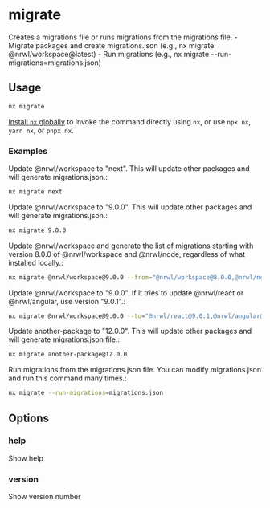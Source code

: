 # migrate

Creates a migrations file or runs migrations from the migrations file. - Migrate packages and create migrations.json (e.g., nx migrate @nrwl/workspace@latest) - Run migrations (e.g., nx migrate --run-migrations=migrations.json)

## Usage

```bash
nx migrate
```

[Install `nx` globally]({{framework}}/getting-started/nx-setup#install-nx) to invoke the command directly using `nx`, or use `npx nx`, `yarn nx`, or `pnpx nx`.

### Examples

Update @nrwl/workspace to "next". This will update other packages and will generate migrations.json.:

```bash
nx migrate next
```

Update @nrwl/workspace to "9.0.0". This will update other packages and will generate migrations.json.:

```bash
nx migrate 9.0.0
```

Update @nrwl/workspace and generate the list of migrations starting with version 8.0.0 of @nrwl/workspace and @nrwl/node, regardless of what installed locally.:

```bash
nx migrate @nrwl/workspace@9.0.0 --from="@nrwl/workspace@8.0.0,@nrwl/node@8.0.0"
```

Update @nrwl/workspace to "9.0.0". If it tries to update @nrwl/react or @nrwl/angular, use version "9.0.1".:

```bash
nx migrate @nrwl/workspace@9.0.0 --to="@nrwl/react@9.0.1,@nrwl/angular@9.0.1"
```

Update another-package to "12.0.0". This will update other packages and will generate migrations.json file.:

```bash
nx migrate another-package@12.0.0
```

Run migrations from the migrations.json file. You can modify migrations.json and run this command many times.:

```bash
nx migrate --run-migrations=migrations.json
```

## Options

### help

Show help

### version

Show version number
